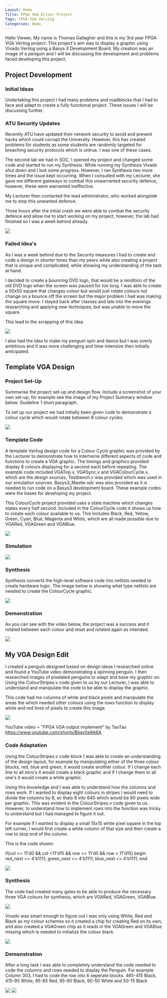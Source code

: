 ```yaml
---
Layout: Home
Title: FPGA VGA Driver Project
Tags: FPGA VGA Verilog
Categories: Demo
---
```


Hello Viewer, My name is Thomas Gallagher and this is my 3rd year FPGA VGA Verilog project. This project's aim was to display a graphic using Vivado Verilog using a Basys 3 Development Board. My creation was an image of a penguin and I will be discussing the development and problems faced developing this project.

## **Project Development**
### **Initial Ideas**
Undertaking this project I had many problems and roadblocks that I had to face and adapt to create a fully functional project. These issues I will be discussing further.

### **ATU Security Updates**
Recently ATU have updated their network security to avoid and prevent hacks which could corrupt the University. However, this has created problems for students as some students are randomly targeted for breaching security protocols which is untrue. I was one of these cases. 

The second lab we had in SOC, I opened my project and changed some code and started to run my Synthesis. While running my Synthesis Vivado shut down and I lost some progress. However, I ran Synthesis two more times and the issue kept occurring. When I consulted with my Lecturer, she gave me different gateways to combat this unwarranted security defence, however, these were warranted ineffective. 

My Lecturer then contacted the lead administrator, who worked alongside me to stop this unwanted defence. 

Three hours after the initial crash we were able to combat the security defence and allow me to start working on my project, however, the lab had finished so I was a week behind already.

<img src ="Screenshot 2024-11-29 134949.png"> 
 

### **Failed Idea's**

As I was a week behind due to the Security measures I had to create and code a design in shorter times than my peers while also creating a project that is unique and complicated, while showing my understanding of the task at hand. 

I decided to create a bouncing DVD logo, that would be a rendition of the old DVD logo when the screen was paused for too long. I was able to create a 50x50 square that changes colour but would just rotate colours not change on a bounce off the screen but the major problem I had was making the square move. I stayed back after classes and late into the evenings researching and applying new techniques, but was unable to move the square.

This lead to the scrapping of this idea. 

<img src ="AYwrUq.gif"> 

I also had the idea to make my penguin spin and dance but I was overly ambitious and it was more challenging and time-intensive then initially anticipated. 

## **Template VGA Design**
### **Project Set-Up**
Summarise the project set-up and design flow. Include a screenshot of your own set-up, for example see the image of my Project Summary window below. Guideline 1 short paragraph.

To set up our project we had initially been given code to demonstrate a colour cycle which would rotate between 8 colour cycles. 

<img src="Screenshot 2024-11-11 171309.png">

### **Template Code**
A template Verilog design code for a Colour Cycle graphic was provided by the Lecturer to demonstrate how to intertwine different aspects of code and functions to create a VGA graphic. The timings and graphics provided display 8 colours displaying for a second each before repeating. The example code included VGATop.v, VGASync.v and VGAColourCycle.v, which are the design sources, Testbench.v was provided which was used in our simulation sources. Basys3_Master.xdc was also provided as it is needed to run code on a Basys3 development board. These example codes were the bases for developing my project.

This ColourCycle project provided uses a state machine which changes states every half second. Included in the ColourCycle code it shows us how to create each colour available to us. This includes Black, Red, Yellow, Green, Cyan, Blue, Magenta and White, which are all made possible due to VGARed, VGAGreen and VGABlue. 

<img src="Screenshot 2024-12-05 170345.png">

### **Simulation** 

<img src="Screenshot 2024-12-05 170301.png">

### **Synthesis**

Synthesis converts the high-level software code into netlists needed to create hardware logic. The image below is showing what type netlists are needed to create the ColourCycle graphic.

<img src="Screenshot 2024-12-05 170325.png">

### **Demonstration**
As you can see with the video below, the project was a success and it rotated between each colour and reset and rotated again as intended.

<img src ="IMG_5512 (1).gif">

## **My VGA Design Edit**
I created a penguin designed based on design ideas I researched online and found a YouTube video demonstrating a spinning penguin. I then researched images of pixelated penguins to adapt and base my graphic on. Using the ColourStripes.v code given to us by our Lecturer, I was able to understand and manipulate the code to be able to display the graphic. 

This code had me columns of white and black pixels and manipulate the areas the which needed other colours using the rows function to display white and red lines of pixels to create this image. 

<img src="IMG_5611.jpeg">

YouTube video = "FPGA VGA output implement" by TaoTao
https://www.youtube.com/shorts/Bjjqv0e9A6A

### **Code Adaptation**
Using the ColourStripes.v code block I was able to create an understanding of the design layout, for example by manipulating either of the three colour blocks, red, blue and green, it would create another colour. If I change each line to all zero's it would create a black graphic and if I change them to all one's it would create a white graphic.

Using this knowledge and I was able to understand how the columns and rows work. If I wanted to display eight colours in stripes I would need to divide the columns by 8, so thats 8 into 640 which would be 80 pixels wide per graphic. This was evident in the ColourStripes.v code given to us. However, to understand how to implement rows into the function was tricky to understand but I had managed to figure it out.

For example if I wanted to display a small 15x15 white pixel square in the top left corner, I would first create a white column of that size and then create a row to stop end of the column.

This is the code shown:

if(col >= 11'd0 && col <11'd15 && row >= 11'd0 && row < 11'd15)
begin
red_next   <= 4'b1111;
green_next <= 4'b1111;
blue_next  <= 4'b1111;
end

<img src="IMG_56272.jpeg">


### **Synthesis**

The code had created many gates to be able to produce the necessary three VGA colours for synthesis, which are VGARed, VGAGreen, VGABlue.

<img src ="Screenshot 2024-12-02 165928.png"> 

Vivado was smart enough to figure out I was only using White, Red and Black as my colour schemes so it created a chip for creating Red on its own, and also created a VGAGreen chip as it reads in the VGAGreen and VGABlue missing which is needed to initialize the colour black. 

<img src ="Screenshot 2024-12-02 172516.png">

### **Demonstration**
After a long task I was able to completely understand the code needed to code the columns and rows needed to display the Penguin. For example Column 303, I had to code the row into 6 seperate blocks.
465-415 Black, 415-95 White, 95-85 Red, 85-60 Black, 60-50 White and 50-15 Black

<img src="IMG_56252.jpeg">

<img src="IMG_56262.jpeg">
